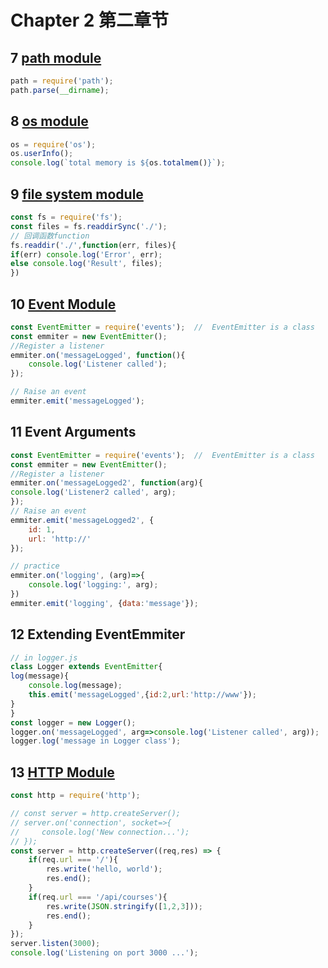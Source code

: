 # Chapter 2 第二章节

## 7 [path module](https://nodejs.org/dist/latest-v16.x/docs/api/path.html)

```javascript
path = require('path');
path.parse(__dirname);
```

## 8 [os module](https://nodejs.org/dist/latest-v16.x/docs/api/os.html)

```javascript
os = require('os');
os.userInfo();
console.log(`total memory is ${os.totalmem()}`);
```

## 9 [file system module](https://nodejs.org/dist/latest-v16.x/docs/api/fs.html)

```javascript
const fs = require('fs');
const files = fs.readdirSync('./');
// 回调函数function
fs.readdir('./',function(err, files){
if(err) console.log('Error', err);
else console.log('Result', files);
})
```

## 10 [Event Module](https://nodejs.org/dist/latest-v16.x/docs/api/events.html)

```javascript
const EventEmitter = require('events');  //  EventEmitter is a class
const emmiter = new EventEmitter();
//Register a listener
emmiter.on('messageLogged', function(){
    console.log('Listener called');
});

// Raise an event
emmiter.emit('messageLogged');
```

## 11 Event Arguments

```javascript
const EventEmitter = require('events');  //  EventEmitter is a class
const emmiter = new EventEmitter();
//Register a listener
emmiter.on('messageLogged2', function(arg){
console.log('Listener2 called', arg);
});
// Raise an event
emmiter.emit('messageLogged2', {
    id: 1,
    url: 'http://'
});

// practice
emmiter.on('logging', (arg)=>{
    console.log('logging:', arg);
})
emmiter.emit('logging', {data:'message'});
```



## 12 Extending EventEmmiter

```javascript
// in logger.js
class Logger extends EventEmitter{
log(message){
    console.log(message);
    this.emit('messageLogged',{id:2,url:'http://www'});
}
}
const logger = new Logger();
logger.on('messageLogged', arg=>console.log('Listener called', arg));
logger.log('message in Logger class');
```

## 13 [HTTP Module](https://nodejs.org/dist/latest-v16.x/docs/api/http.html)

```javascript
const http = require('http');

// const server = http.createServer();
// server.on('connection', socket=>{
//     console.log('New connection...');
// });
const server = http.createServer((req,res) => {
    if(req.url === '/'){
        res.write('hello, world');
        res.end();
    }
    if(req.url === '/api/courses'){
        res.write(JSON.stringify([1,2,3]));
        res.end();
    }
});
server.listen(3000);
console.log('Listening on port 3000 ...');
```





